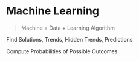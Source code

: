 # Machine Learning

> Machine = Data + Learning Algorithm

Find Solutions, Trends, Hidden Trends, Predictions

Compute Probabilities of Possible Outcomes

